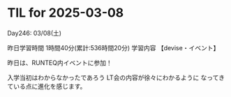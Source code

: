 # TIL for 2025-03-08
Day246: 03/08(土)

昨日学習時間 1時間40分(累計:536時間20分)
学習内容 【devise・イベント】

昨日は、RUNTEQ内イベントに参加！

入学当初はわからなかったであろう
LT会の内容が徐々にわかるように
なってきている点に進化を感じます。